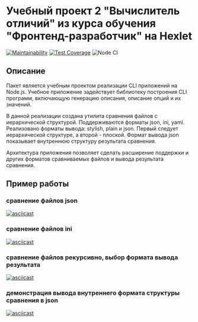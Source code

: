 # Учебный проект 2 "Вычислитель отличий" из курса обучения "Фронтенд-разработчик" на Hexlet

[![Maintainability](https://api.codeclimate.com/v1/badges/ee6031cc3d97053e9573/maintainability)](https://codeclimate.com/github/KalyakinAG/frontend-project-lvl2/maintainability)
[![Test Coverage](https://api.codeclimate.com/v1/badges/10cae849a0e3b15576a9/test_coverage)](https://codeclimate.com/github/KalyakinAG/frontend-project-lvl2/test_coverage)
![Node CI](https://github.com/KalyakinAG/frontend-project-lvl2/workflows/Node%20CI/badge.svg)

## Описание

Пакет является учебным проектом реализации CLI приложений на Node.js. Учебное приложение задействует библиотеку построения CLI программ, включающую генерацию описания, описание опций и их значений.

В данной реализации создана утилита сравнения файлов с иерархической структурой. Поддерживаются форматы json, ini, yaml. Реализовано форматы вывода: stylish, plain и json. Первый следует иерархической структуре, а второй - плоской. Формат вывода json показывает внутреннюю структуру результата сравнения.

Архитектура приложения позволяет сделать расширение поддержки и других форматов сравниваемых файлов и вывода результата сравнения.

## Пример работы

### сравнение файлов json

[![asciicast](https://asciinema.org/a/B4RcSJFasqpRxP4rSCLHd0wbk.svg)](https://asciinema.org/a/B4RcSJFasqpRxP4rSCLHd0wbk)

### сравнение файлов ini

[![asciicast](https://asciinema.org/a/tXOdabCsad6Q0rsHEs4dcqBBR.svg)](https://asciinema.org/a/tXOdabCsad6Q0rsHEs4dcqBBR)

### сравнение файлов рекурсивно, выбор формата вывода результата

[![asciicast](https://asciinema.org/a/369890.svg)](https://asciinema.org/a/369890)

### демонстрация вывода внутреннего формата структуры сравнения в json

[![asciicast](https://asciinema.org/a/369908.svg)](https://asciinema.org/a/369908)
